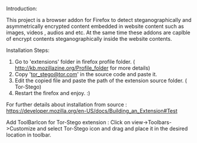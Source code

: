Introduction: 

This project is a browser addon for Firefox to detect steganographically and asymmetrically encrypted content embedded in website content such as images, videos , audios and etc. At the same time these addons are caplble of encrypt contents steganographically inside the website contents. 

Installation Steps:
1. Go to 'extensions' folder in firefox profile folder. ( http://kb.mozillazine.org/Profile_folder for more details)
2. Copy 'tor_stego@tor.com' in the source code and paste it.
3. Edit the copied file and paste the path of the extension source folder. ( Tor-Stego)
4. Restart the firefox and enjoy. :)

For further details about installation from source : https://developer.mozilla.org/en-US/docs/Building_an_Extension#Test

Add ToolBarIcon for Tor-Stego extension :
Click on view->Toolbars->Customize and select Tor-Stego icon and drag and place it in the desired location in toolbar.
